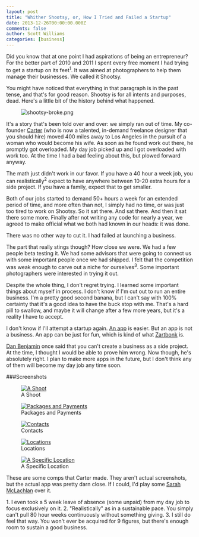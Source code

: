 ```yaml
---
layout: post
title: "Whither Shootsy, or, How I Tried and Failed a Startup"
date: 2013-12-26T00:00:00.000Z
comments: false
author: Scott Williams
categories: [business]
---
```

Did you know that at one point I had aspirations of being an entrepreneur? For the better part of 2010 and 2011 I spent every free moment I had trying to get a startup on its feet<sup>1</sup>. It was aimed at photographers to help them manage their businesses. We called it Shootsy.

You might have noticed that everything in that paragraph is in the past tense, and that's for good reason. Shootsy is for all intents and purposes, dead. Here's a little bit of the history behind what happened.

<figure>
    <img alt="shootsy-broke.png" src="./shootsy-broke.png">
</figure>

It's a story that's been told over and over: we simply ran out of time. My co-founder <a href="https://twitter.com/carterdea">Carter</a> (who is now a talented, in-demand freelance designer that you should hire) moved 400 miles away to Los Angeles in the pursuit of a woman who would become his wife. As soon as he found work out there, he promptly got overloaded. My day job picked up and I got overloaded with work too. At the time I had a bad feeling about this, but plowed forward anyway.

The math just didn't work in our favor. If you have a 40 hour a week job, you can realistically<sup>2</sup> expect to have anywhere between 10-20 extra hours for a side project. If you have a family, expect that to get smaller.

Both of our jobs started to demand 50+ hours a week for an extended period of time, and more often than not, I simply had no time, or was just too tired to work on Shootsy. So it sat there. And sat there. And then it sat there some more. Finally after not writing any code for nearly a year, we agreed to make official what we both had known in our heads: it was done.

There was no other way to cut it. I had failed at launching a business.

The part that really stings though? How close we were. We had a few people beta testing it. We had some advisors that were going to connect us with some important people once we had shipped. I felt that the competition was weak enough to carve out a niche for ourselves<sup>3</sup>. Some important photographers were interested in trying it out.

Despite the whole thing, I don't regret trying. I learned some important things about myself in process. I don't know if I'm cut out to run an entire business. I'm a pretty good second banana, but I can't say with 100% certainty that it's a good idea to have the buck stop with me. That's a hard pill to swallow, and maybe it will change after a few more years, but it's a reality I have to accept.

I don't know if I'll attempt a startup again. <a href="/words/2013/12/16/i-made-an-app">An app</a> is easier. But an app is not a business. An app can be just for fun, which is kind of what <a href="https://itunes.apple.com/us/app/zartbonk/id727445952?ls=1&amp;mt=8">Zartbonk</a> is.

<a href="https://twitter.com/danbenjamin">Dan Benjamin</a> once said that you can't create a business as a side project. At the time, I thought I would be able to prove him wrong. Now though, he's absolutely right. I plan to make more apps in the future, but I don't think any of them will become my day job any time soon.
        
###Screenshots
          
<figure class="small">
    <a data-title="A Shoot" data-description="" href="./01b-shoots-details.png" class="image-slide-anchor content-fit">
        <img alt="A Shoot" src="./01b-shoots-details.png"></a>
    <figcaption>A Shoot</figcaption>
</figure>
<figure class="small">
    <a data-title="Packages and Payments" data-description="" href="./01e-shoots-money.png" class="image-slide-anchor content-fit">
        <img alt="Packages and Payments" src="./01e-shoots-money.png"></a>
    <figcaption>Packages and Payments</figcaption>
</figure>
<figure class="small">
    <a data-title="Contacts" data-description="" href="./02c-contacts-search.png" class="image-slide-anchor content-fit">
        <img alt="Contacts" src="./02c-contacts-search.png"></a>
    <figcaption>Contacts</figcaption>
</figure>
<figure class="small">
    <a data-title="Locations" data-description="" href="./04b-locations-map-view.png" class="image-slide-anchor content-fit">
        <img alt="Locations" src="./04b-locations-map-view.png"></a>
    <figcaption>Locations</figcaption>
</figure>
<figure class="small">
    <a data-title="A Specific Location" data-description="" href="./04c-locations-view.png" class="image-slide-anchor content-fit">
        <img alt="A Specific Location" src="./04c-locations-view.png"></a>
    <figcaption>A Specific Location</figcaption>
</figure>

These are some comps that Carter made. They aren't actual screenshots, but the actual app was pretty darn close. If I could, I'd play some <a href="https://www.youtube.com/watch?v=nSz16ngdsG0">Sarah McLachlan</a> over it.

<div class="footnotes">
1. I even took a 5 week leave of absence (some unpaid) from my day job to focus exclusively on it.
2. "Realistically" as in a sustainable pace. You simply can't pull 80 hour weeks continuously without something giving.
3. I still do feel that way. You won't ever be acquired for 9 figures, but there's enough room to sustain a good business.
</div>
